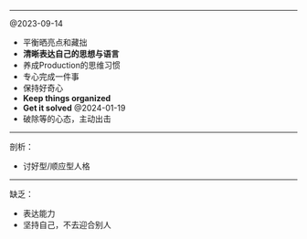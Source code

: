 ---------
@2023-09-14
- 平衡晒亮点和藏拙
- **清晰表达自己的思想与语言**
- 养成Production的思维习惯
- 专心完成一件事
- 保持好奇心
- **Keep things organized**
- **Get it solved**
@2024-01-19
- 破除等的心态，主动出击

---------
剖析：
- 讨好型/顺应型人格

---------
缺乏：
- 表达能力
- 坚持自己，不去迎合别人